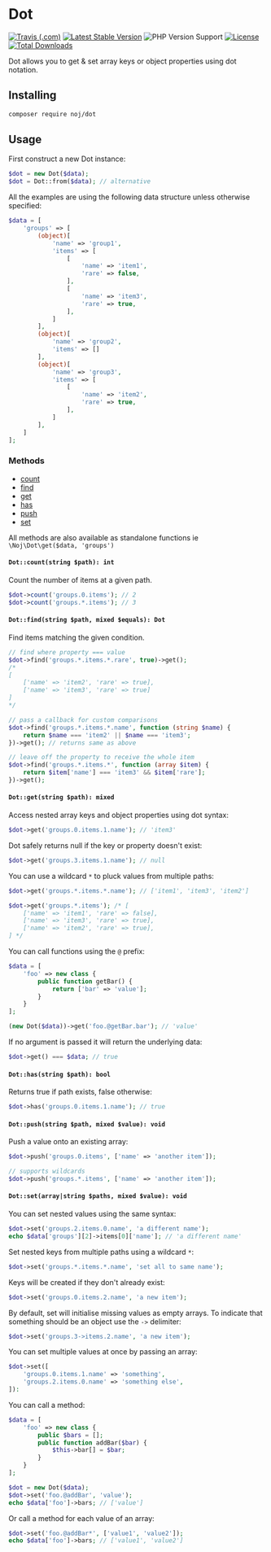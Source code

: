 # Dot

[![Travis (.com)](https://img.shields.io/travis/com/jonnyynnoj/dot?style=flat-square)](https://travis-ci.com/github/jonnyynnoj/dot)
[![Latest Stable Version](https://poser.pugx.org/noj/dot/v/stable?format=flat-square)](https://packagist.org/packages/noj/dot)
![PHP Version Support](https://img.shields.io/packagist/php-v/noj/dot?style=flat-square)
[![License](https://poser.pugx.org/noj/dot/license?format=flat-square)](https://packagist.org/packages/noj/dot)
[![Total Downloads](https://poser.pugx.org/noj/dot/downloads?format=flat-square)](https://packagist.org/packages/noj/dot)

Dot allows you to get & set array keys or object properties using dot notation.

## Installing

```bash
composer require noj/dot
```

## Usage

First construct a new Dot instance:

```php
$dot = new Dot($data);
$dot = Dot::from($data); // alternative
```

All the examples are using the following data structure unless otherwise specified:

```php
$data = [
    'groups' => [
        (object)[
            'name' => 'group1',
            'items' => [
                [
                    'name' => 'item1',
                    'rare' => false,
                ],
                [
                    'name' => 'item3',
                    'rare' => true,
                ],
            ]
        ],
        (object)[
            'name' => 'group2',
            'items' => []
        ],
        (object)[
            'name' => 'group3',
            'items' => [
                [
                    'name' => 'item2',
                    'rare' => true,
                ],
            ]
        ],
    ]
];
```

### Methods

- [count](#dotcountstring-path-int)
- [find](#dotfindstring-path-mixed-equals-dot)
- [get](#dotgetstring-path-mixed)
- [has](#dothasstring-path-bool)
- [push](#dotpushstring-path-mixed-value-void)
- [set](#dotsetarraystring-paths-mixed-value-void)

All methods are also available as standalone functions ie `\Noj\Dot\get($data, 'groups')`

#### `Dot::count(string $path): int`

Count the number of items at a given path.
```php
$dot->count('groups.0.items'); // 2
$dot->count('groups.*.items'); // 3
```

#### `Dot::find(string $path, mixed $equals): Dot`

Find items matching the given condition.

```php
// find where property === value
$dot->find('groups.*.items.*.rare', true)->get();
/*
[
    ['name' => 'item2', 'rare' => true],
    ['name' => 'item3', 'rare' => true]
]
*/

// pass a callback for custom comparisons 
$dot->find('groups.*.items.*.name', function (string $name) {
    return $name === 'item2' || $name === 'item3';
})->get(); // returns same as above

// leave off the property to receive the whole item
$dot->find('groups.*.items.*', function (array $item) {
    return $item['name'] === 'item3' && $item['rare'];
})->get();
```

#### `Dot::get(string $path): mixed`

Access nested array keys and object properties using dot syntax:

```php
$dot->get('groups.0.items.1.name'); // 'item3'
```

Dot safely returns null if the key or property doesn't exist:

```php
$dot->get('groups.3.items.1.name'); // null
```

You can use a wildcard `*` to pluck values from multiple paths:

```php
$dot->get('groups.*.items.*.name'); // ['item1', 'item3', 'item2']

$dot->get('groups.*.items'); /* [
    ['name' => 'item1', 'rare' => false],
    ['name' => 'item3', 'rare' => true],
    ['name' => 'item2', 'rare' => true],
] */
```

You can call functions using the `@` prefix:

```php
$data = [
    'foo' => new class {
        public function getBar() {
            return ['bar' => 'value'];
        }
    }
];

(new Dot($data))->get('foo.@getBar.bar'); // 'value'
```

If no argument is passed it will return the underlying data:

```php
$dot->get() === $data; // true
```

#### `Dot::has(string $path): bool`

Returns true if path exists, false otherwise:

```php
$dot->has('groups.0.items.1.name'); // true
```

#### `Dot::push(string $path, mixed $value): void`

Push a value onto an existing array:

```php
$dot->push('groups.0.items', ['name' => 'another item']);

// supports wildcards
$dot->push('groups.*.items', ['name' => 'another item']);
```

#### `Dot::set(array|string $paths, mixed $value): void`

You can set nested values using the same syntax:

```php
$dot->set('groups.2.items.0.name', 'a different name');
echo $data['groups'][2]->items[0]['name']; // 'a different name'
```

Set nested keys from multiple paths using a wildcard `*`:

```php
$dot->set('groups.*.items.*.name', 'set all to same name');
```

Keys will be created if they don't already exist:

```php
$dot->set('groups.0.items.2.name', 'a new item');
```

By default, set will initialise missing values as empty arrays. To indicate that something should be an object use the `->` delimiter:
```php
$dot->set('groups.3->items.2.name', 'a new item');
```

You can set multiple values at once by passing an array:

```php
$dot->set([
    'groups.0.items.1.name' => 'something',
    'groups.2.items.0.name' => 'something else',
]):
```

You can call a method:

```php
$data = [
    'foo' => new class {
        public $bars = [];
        public function addBar($bar) {
            $this->bar[] = $bar;
        }
    }
];

$dot = new Dot($data);
$dot->set('foo.@addBar', 'value');
echo $data['foo']->bars; // ['value']
```

Or call a method for each value of an array:

```php
$dot->set('foo.@addBar*', ['value1', 'value2']);
echo $data['foo']->bars; // ['value1', 'value2']
```
